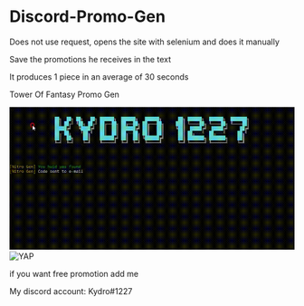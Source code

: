 # Discord-Promo-Gen

Does not use request, opens the site with selenium and does it manually

Save the promotions he receives in the text

It produces 1 piece in an average of 30 seconds

Tower Of Fantasy Promo Gen

![alt text](https://raw.githubusercontent.com/Kydro1227/Discord-Promo-Gen/main/Promo%20Gen.gif "https://www.itemsatis.com/profil/49229/kydroexe.html")
<img alt="YAP" src="google.com" data-canonical-src="(https://raw.githubusercontent.com/Kydro1227/Discord-Promo-Gen/main/Promo%20Gen.gif)" style="max-width:100%;"></a>

if you want free promotion add me

My discord account: Kydro#1227
